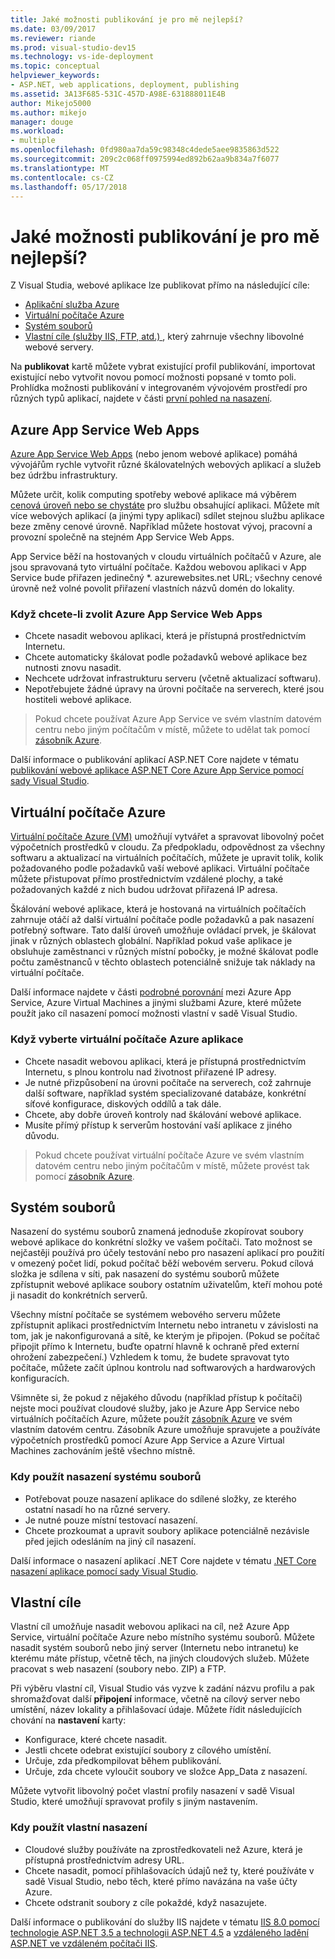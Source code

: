 ```yaml
---
title: Jaké možnosti publikování je pro mě nejlepší?
ms.date: 03/09/2017
ms.reviewer: riande
ms.prod: visual-studio-dev15
ms.technology: vs-ide-deployment
ms.topic: conceptual
helpviewer_keywords:
- ASP.NET, web applications, deployment, publishing
ms.assetid: 3A13F685-531C-457D-A98E-631888011E4B
author: Mikejo5000
ms.author: mikejo
manager: douge
ms.workload:
- multiple
ms.openlocfilehash: 0fd980aa7da59c98348c4dede5aee9835863d522
ms.sourcegitcommit: 209c2c068ff0975994ed892b62aa9b834a7f6077
ms.translationtype: MT
ms.contentlocale: cs-CZ
ms.lasthandoff: 05/17/2018
---
```

# Jaké možnosti publikování je pro mě nejlepší?

Z Visual Studia, webové aplikace lze publikovat přímo na následující cíle:

- [Aplikační služba Azure](#azure-app-service)
- [Virtuální počítače Azure](#azure-virtual-machines)
- [Systém souborů](#file-system)
- [Vlastní cíle (služby IIS, FTP, atd.) ](#custom-targets), který zahrnuje všechny libovolné webové servery.

Na **publikovat** kartě můžete vybrat existující profil publikování, importovat existující nebo vytvořit novou pomocí možnosti popsané v tomto poli. Prohlídka možnosti publikování v integrovaném vývojovém prostředí pro různých typů aplikací, najdete v části [první pohled na nasazení](../../deployment/deploying-applications-services-and-components.md).

## Azure App Service Web Apps

[Azure App Service Web Apps](/azure/app-service/app-service-web-overview) (nebo jenom webové aplikace) pomáhá vývojářům rychle vytvořit různé škálovatelných webových aplikací a služeb bez údržbu infrastruktury.

Můžete určit, kolik computing spotřeby webové aplikace má výběrem [cenová úroveň nebo se chystáte](/azure/app-service/azure-web-sites-web-hosting-plans-in-depth-overview) pro službu obsahující aplikaci. Můžete mít více webových aplikací (a jinými typy aplikací) sdílet stejnou službu aplikace beze změny cenové úrovně. Například můžete hostovat vývoj, pracovní a provozní společně na stejném App Service Web Apps.

App Service běží na hostovaných v cloudu virtuálních počítačů v Azure, ale jsou spravovaná tyto virtuální počítače. Každou webovou aplikaci v App Service bude přiřazen jedinečný \*. azurewebsites.net URL; všechny cenové úrovně než volné povolit přiřazení vlastních názvů domén do lokality.

### Když chcete-li zvolit Azure App Service Web Apps

- Chcete nasadit webovou aplikaci, která je přístupná prostřednictvím Internetu.
- Chcete automaticky škálovat podle požadavků webové aplikace bez nutnosti znovu nasadit.
- Nechcete udržovat infrastrukturu serveru (včetně aktualizací softwaru).
- Nepotřebujete žádné úpravy na úrovni počítače na serverech, které jsou hostiteli webové aplikace.

> Pokud chcete používat Azure App Service ve svém vlastním datovém centru nebo jiným počítačům v místě, můžete to udělat tak pomocí [zásobník Azure](https://azure.microsoft.com/overview/azure-stack/).

Další informace o publikování aplikací ASP.NET Core najdete v tématu [publikování webové aplikace ASP.NET Core Azure App Service pomocí sady Visual Studio](/aspnet/core/tutorials/publish-to-azure-webapp-using-vs).

## Virtuální počítače Azure

[Virtuální počítače Azure (VM)](https://azure.microsoft.com/documentation/services/virtual-machines/) umožňují vytvářet a spravovat libovolný počet výpočetních prostředků v cloudu. Za předpokladu, odpovědnost za všechny softwaru a aktualizací na virtuálních počítačích, můžete je upravit tolik, kolik požadovaného podle požadavků vaší webové aplikaci. Virtuální počítače můžete přistupovat přímo prostřednictvím vzdálené plochy, a také požadovaných každé z nich budou udržovat přiřazená IP adresa.

Škálování webové aplikace, která je hostovaná na virtuálních počítačích zahrnuje otáčí až další virtuální počítače podle požadavků a pak nasazení potřebný software. Tato další úroveň umožňuje ovládací prvek, je škálovat jinak v různých oblastech globální. Například pokud vaše aplikace je obsluhuje zaměstnanci v různých místní pobočky, je možné škálovat podle počtu zaměstnanců v těchto oblastech potenciálně snižuje tak náklady na virtuální počítače.

Další informace najdete v části [podrobné porovnání](https://azure.microsoft.com/documentation/articles/choose-web-site-cloud-service-vm/) mezi Azure App Service, Azure Virtual Machines a jinými službami Azure, které můžete použít jako cíl nasazení pomocí možnosti vlastní v sadě Visual Studio.

### Když vyberte virtuální počítače Azure aplikace

- Chcete nasadit webovou aplikaci, která je přístupná prostřednictvím Internetu, s plnou kontrolu nad životnost přiřazené IP adresy.
- Je nutné přizpůsobení na úrovni počítače na serverech, což zahrnuje další software, například systém specializované databáze, konkrétní síťové konfigurace, diskových oddílů a tak dále.
- Chcete, aby dobře úroveň kontroly nad škálování webové aplikace.
- Musíte přímý přístup k serverům hostování vaší aplikace z jiného důvodu.

> Pokud chcete používat virtuální počítače Azure ve svém vlastním datovém centru nebo jiným počítačům v místě, můžete provést tak pomocí [zásobník Azure](https://azure.microsoft.com/overview/azure-stack/).


## Systém souborů

Nasazení do systému souborů znamená jednoduše zkopírovat soubory webové aplikace do konkrétní složky ve vašem počítači. Tato možnost se nejčastěji používá pro účely testování nebo pro nasazení aplikací pro použití v omezený počet lidí, pokud počítač běží webovém serveru. Pokud cílová složka je sdílena v síti, pak nasazení do systému souborů můžete zpřístupnit webové aplikace soubory ostatním uživatelům, kteří mohou poté ji nasadit do konkrétních serverů.

Všechny místní počítače se systémem webového serveru můžete zpřístupnit aplikaci prostřednictvím Internetu nebo intranetu v závislosti na tom, jak je nakonfigurovaná a sítě, ke kterým je připojen. (Pokud se počítač připojit přímo k Internetu, buďte opatrní hlavně k ochraně před externí ohrožení zabezpečení.) Vzhledem k tomu, že budete spravovat tyto počítače, můžete začít úplnou kontrolu nad softwarových a hardwarových konfiguracích.

Všimněte si, že pokud z nějakého důvodu (například přístup k počítači) nejste moci používat cloudové služby, jako je Azure App Service nebo virtuálních počítačích Azure, můžete použít [zásobník Azure](https://azure.microsoft.com/overview/azure-stack/) ve svém vlastním datovém centru. Zásobník Azure umožňuje spravujete a používáte výpočetních prostředků pomocí Azure App Service a Azure Virtual Machines zachováním ještě všechno místně.

### Kdy použít nasazení systému souborů

- Potřebovat pouze nasazení aplikace do sdílené složky, ze kterého ostatní nasadí ho na různé servery.
- Je nutné pouze místní testovací nasazení.
- Chcete prozkoumat a upravit soubory aplikace potenciálně nezávisle před jejich odesláním na jiný cíl nasazení.

Další informace o nasazení aplikací .NET Core najdete v tématu [.NET Core nasazení aplikace pomocí sady Visual Studio](/dotnet/core/deploying/deploy-with-vs).

## Vlastní cíle

Vlastní cíl umožňuje nasadit webovou aplikaci na cíl, než Azure App Service, virtuální počítače Azure nebo místního systému souborů. Můžete nasadit systém souborů nebo jiný server (Internetu nebo intranetu) ke kterému máte přístup, včetně těch, na jiných cloudových služeb. Můžete pracovat s web nasazení (soubory nebo. ZIP) a FTP.

Při výběru vlastní cíl, Visual Studio vás vyzve k zadání názvu profilu a pak shromažďovat další **připojení** informace, včetně na cílový server nebo umístění, název lokality a přihlašovací údaje. Můžete řídit následujících chování na **nastavení** karty:

- Konfigurace, které chcete nasadit.
- Jestli chcete odebrat existující soubory z cílového umístění.
- Určuje, zda předkompilovat během publikování.
- Určuje, zda chcete vyloučit soubory ve složce App_Data z nasazení.

Můžete vytvořit libovolný počet vlastní profily nasazení v sadě Visual Studio, které umožňují spravovat profily s jiným nastavením.

### Kdy použít vlastní nasazení

- Cloudové služby používáte na zprostředkovateli než Azure, která je přístupná prostřednictvím adresy URL.
- Chcete nasadit, pomocí přihlašovacích údajů než ty, které používáte v sadě Visual Studio, nebo těch, které přímo navázána na vaše účty Azure.
- Chcete odstranit soubory z cíle pokaždé, když nasazujete.

Další informace o publikování do služby IIS najdete v tématu [IIS 8.0 pomocí technologie ASP.NET 3.5 a technologii ASP.NET 4.5](/iis/get-started/whats-new-in-iis-8/iis-80-using-aspnet-35-and-aspnet-45) a [vzdáleného ladění ASP.NET ve vzdáleném počítači IIS](../../debugger/remote-debugging-aspnet-on-a-remote-iis-7-5-computer.md).

